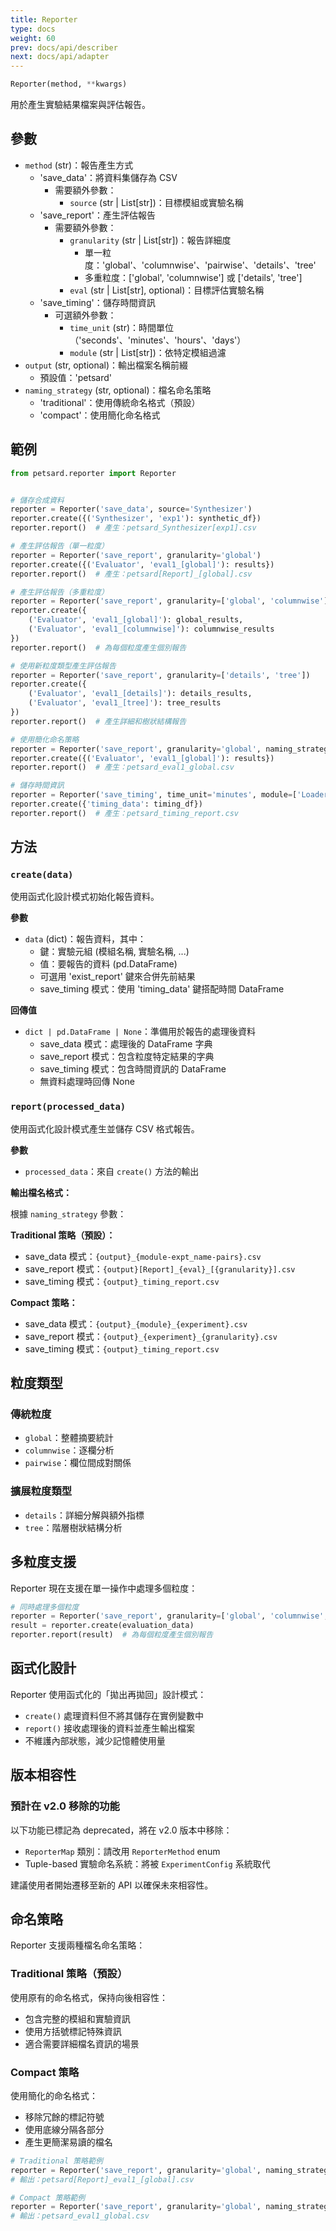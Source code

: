 ```yaml
---
title: Reporter
type: docs
weight: 60
prev: docs/api/describer
next: docs/api/adapter
---
```



```python
Reporter(method, **kwargs)
```

用於產生實驗結果檔案與評估報告。

## 參數

- `method` (str)：報告產生方式
  - 'save_data'：將資料集儲存為 CSV
    - 需要額外參數：
      - `source` (str | List[str])：目標模組或實驗名稱
  - 'save_report'：產生評估報告
    - 需要額外參數：
      - `granularity` (str | List[str])：報告詳細度
        - 單一粒度：'global'、'columnwise'、'pairwise'、'details'、'tree'
        - 多重粒度：['global', 'columnwise'] 或 ['details', 'tree']
      - `eval` (str | List[str], optional)：目標評估實驗名稱
  - 'save_timing'：儲存時間資訊
    - 可選額外參數：
      - `time_unit` (str)：時間單位（'seconds'、'minutes'、'hours'、'days'）
      - `module` (str | List[str])：依特定模組過濾
- `output` (str, optional)：輸出檔案名稱前綴
  - 預設值：'petsard'
- `naming_strategy` (str, optional)：檔名命名策略
  - 'traditional'：使用傳統命名格式（預設）
  - 'compact'：使用簡化命名格式

## 範例

```python
from petsard.reporter import Reporter


# 儲存合成資料
reporter = Reporter('save_data', source='Synthesizer')
reporter.create({('Synthesizer', 'exp1'): synthetic_df})
reporter.report()  # 產生：petsard_Synthesizer[exp1].csv

# 產生評估報告（單一粒度）
reporter = Reporter('save_report', granularity='global')
reporter.create({('Evaluator', 'eval1_[global]'): results})
reporter.report()  # 產生：petsard[Report]_[global].csv

# 產生評估報告（多重粒度）
reporter = Reporter('save_report', granularity=['global', 'columnwise'])
reporter.create({
    ('Evaluator', 'eval1_[global]'): global_results,
    ('Evaluator', 'eval1_[columnwise]'): columnwise_results
})
reporter.report()  # 為每個粒度產生個別報告

# 使用新粒度類型產生評估報告
reporter = Reporter('save_report', granularity=['details', 'tree'])
reporter.create({
    ('Evaluator', 'eval1_[details]'): details_results,
    ('Evaluator', 'eval1_[tree]'): tree_results
})
reporter.report()  # 產生詳細和樹狀結構報告

# 使用簡化命名策略
reporter = Reporter('save_report', granularity='global', naming_strategy='compact')
reporter.create({('Evaluator', 'eval1_[global]'): results})
reporter.report()  # 產生：petsard_eval1_global.csv

# 儲存時間資訊
reporter = Reporter('save_timing', time_unit='minutes', module=['Loader', 'Synthesizer'])
reporter.create({'timing_data': timing_df})
reporter.report()  # 產生：petsard_timing_report.csv
```

## 方法

### `create(data)`

使用函式化設計模式初始化報告資料。

**參數**

- `data` (dict)：報告資料，其中：
  - 鍵：實驗元組 (模組名稱, 實驗名稱, ...)
  - 值：要報告的資料 (pd.DataFrame)
  - 可選用 'exist_report' 鍵來合併先前結果
  - save_timing 模式：使用 'timing_data' 鍵搭配時間 DataFrame

**回傳值**

- `dict | pd.DataFrame | None`：準備用於報告的處理後資料
  - save_data 模式：處理後的 DataFrame 字典
  - save_report 模式：包含粒度特定結果的字典
  - save_timing 模式：包含時間資訊的 DataFrame
  - 無資料處理時回傳 None

### `report(processed_data)`

使用函式化設計模式產生並儲存 CSV 格式報告。

**參數**

- `processed_data`：來自 `create()` 方法的輸出

**輸出檔名格式：**

根據 `naming_strategy` 參數：

**Traditional 策略（預設）：**
- save_data 模式：`{output}_{module-expt_name-pairs}.csv`
- save_report 模式：`{output}[Report]_{eval}_[{granularity}].csv`
- save_timing 模式：`{output}_timing_report.csv`

**Compact 策略：**
- save_data 模式：`{output}_{module}_{experiment}.csv`
- save_report 模式：`{output}_{experiment}_{granularity}.csv`
- save_timing 模式：`{output}_timing_report.csv`

## 粒度類型

### 傳統粒度
- `global`：整體摘要統計
- `columnwise`：逐欄分析
- `pairwise`：欄位間成對關係

### 擴展粒度類型
- `details`：詳細分解與額外指標
- `tree`：階層樹狀結構分析

## 多粒度支援

Reporter 現在支援在單一操作中處理多個粒度：

```python
# 同時處理多個粒度
reporter = Reporter('save_report', granularity=['global', 'columnwise', 'details'])
result = reporter.create(evaluation_data)
reporter.report(result)  # 為每個粒度產生個別報告
```

## 函式化設計

Reporter 使用函式化的「拋出再拋回」設計模式：
- `create()` 處理資料但不將其儲存在實例變數中
- `report()` 接收處理後的資料並產生輸出檔案
- 不維護內部狀態，減少記憶體使用量

## 版本相容性

### 預計在 v2.0 移除的功能

以下功能已標記為 deprecated，將在 v2.0 版本中移除：

- `ReporterMap` 類別：請改用 `ReporterMethod` enum
- Tuple-based 實驗命名系統：將被 `ExperimentConfig` 系統取代

建議使用者開始遷移至新的 API 以確保未來相容性。

## 命名策略

Reporter 支援兩種檔名命名策略：

### Traditional 策略（預設）
使用原有的命名格式，保持向後相容性：
- 包含完整的模組和實驗資訊
- 使用方括號標記特殊資訊
- 適合需要詳細檔名資訊的場景

### Compact 策略
使用簡化的命名格式：
- 移除冗餘的標記符號
- 使用底線分隔各部分
- 產生更簡潔易讀的檔名

```python
# Traditional 策略範例
reporter = Reporter('save_report', granularity='global', naming_strategy='traditional')
# 輸出：petsard[Report]_eval1_[global].csv

# Compact 策略範例
reporter = Reporter('save_report', granularity='global', naming_strategy='compact')
# 輸出：petsard_eval1_global.csv
```